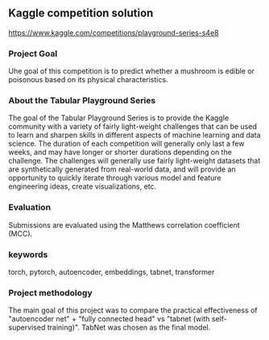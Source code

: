 ## Kaggle competition solution
https://www.kaggle.com/competitions/playground-series-s4e8

### Project Goal
Uhe goal of this competition is to predict whether a mushroom is edible or poisonous based on its physical characteristics.

### About the Tabular Playground Series
The goal of the Tabular Playground Series is to provide the Kaggle community with a variety of fairly light-weight challenges that can be used to learn and sharpen skills in different aspects of machine learning and data science. The duration of each competition will generally only last a few weeks, and may have longer or shorter durations depending on the challenge. The challenges will generally use fairly light-weight datasets that are synthetically generated from real-world data, and will provide an opportunity to quickly iterate through various model and feature engineering ideas, create visualizations, etc.

### Evaluation
Submissions are evaluated using the Matthews correlation coefficient (MCC).

### keywords
torch, pytorch, autoencoder, embeddings, tabnet, transformer

### Project methodology
The main goal of this project was to compare the practical effectiveness of "autoencoder net" + "fully connected head" vs "tabnet (with self-supervised training)". TabNet was chosen as the final model.
